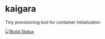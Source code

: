 # kaigara
Tiny provisioning tool for container initialization

[![Build Status](https://travis-ci.org/mod/kaigara.svg?branch=master)](https://travis-ci.org/mod/kaigara)

